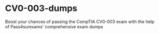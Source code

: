 # CV0-003-dumps
Boost your chances of passing the CompTIA CV0-003 exam with the help of Pass4surexams' comprehensive exam dumps
